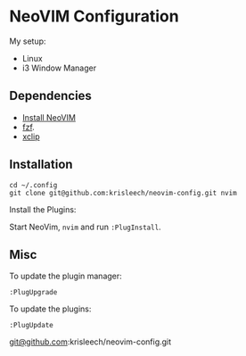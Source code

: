 # NeoVIM Configuration

My setup:

* Linux
* i3 Window Manager

## Dependencies

* [Install NeoVIM](https://github.com/neovim/neovim/wiki/Installing-Neovim)
* [fzf](https://github.com/junegunn/fzf).
* [xclip](http://linux.die.net/man/1/xclip)

## Installation

```
cd ~/.config
git clone git@github.com:krisleech/neovim-config.git nvim
```

Install the Plugins:

Start NeoVim, `nvim` and run `:PlugInstall`.

## Misc

To update the plugin manager:

```
:PlugUpgrade
```

To update the plugins:

```
:PlugUpdate
```
git@github.com:krisleech/neovim-config.git
